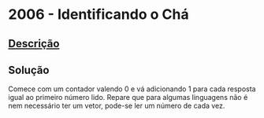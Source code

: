 # 2006 - Identificando o Chá

## [Descrição](https://www.beecrowd.com.br/judge/pt/problems/view/2006)

## Solução

Comece com um contador valendo $0$ e vá adicionando $1$ para cada resposta igual ao primeiro número lido. Repare que para algumas linguagens não é nem necessário ter um vetor, pode-se ler um número de cada vez.